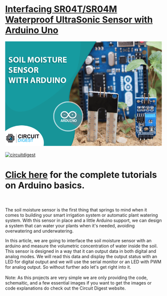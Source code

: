 # [  Interfacing SR04T/SR04M Waterproof UltraSonic Sensor with Arduino Uno](https://circuitdigest.com/microcontroller-projects/interfacing-ultrasonic-sensor-module-with-arduino#)

<img src="https://github.com/Circuit-Digest/Basic-Arduino-Tutorials-for-Beginners-/blob/main/Interfacing%20Soil%20Moisture%20Sensor%20with%20Arduino/images/interfacing_soil_moisture_sensor_modue_with_arduino.png" width="" alt="alt_text" title="image_tooltip">
<br>

<br>
<a href="https://circuitdigest.com/tags/arduino"><img src="https://img.shields.io/static/v1?label=&labelColor=505050&message=Arduino Basic Tutorials Circuit Digest&color=%230076D6&style=social&logo=google-chrome&logoColor=%230076D6" alt="circuitdigest"/></a>
<br>

[<h1>Click here](https://circuitdigest.com/tags/arduino) for the complete tutorials on Arduino basics.</h1>


<br>
<br>
The soil moisture sensor is the first thing that springs to mind when it comes to building your smart irrigation system or automatic plant watering system. With this sensor in place and a little Arduino support, we can design a system that can water your plants when it's needed, avoiding overwatering and underwatering.

In this article, we are going to interface the soil moisture sensor with an arduino and measure the volumetric concentration of water inside the soil. This sensor is designed in a way that it can output data in both digital and analog modes. We will read this data and display the output status with an LED for digital output and we will use the serial monitor or an LED with PWM for analog output. So without further ado let's get right into it.
<br>
<br>
Note: As this projects are very simple we are only providing the code, schemaitic, and a few essential images if you want to get the images or code explanations do check out the Circuit Digest website.
<br>
<br>

